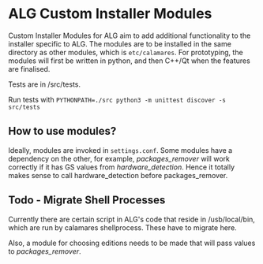# ALG Custom Installer Modules

Custom Installer Modules for ALG aim to add additional functionality to the installer specific to ALG. The modules are to be installed in the same directory as other modules, which is <code>etc/calamares</code>. For prototyping, the modules will first be written in python, and then C++/Qt when the features are finalised.

Tests are in /src/tests.

Run tests with `PYTHONPATH=./src python3 -m unittest discover -s src/tests`

## How to use modules?

Ideally, modules are invoked in <code>settings.conf</code>. Some modules have a dependency on the other, for example, <i>packages_remover</i> will work correctly if it has GS values from <i>hardware_detection</i>. Hence it totally makes sense to call hardware_detection before packages_remover.

## Todo - Migrate Shell Processes

Currently there are certain script in ALG's code that reside in </code>/usb/local/bin</code>, which are run by calamares shellprocess. These have to migrate here.

Also, a module for choosing editions needs to be made that will pass values to <i>packages_remover</i>.
